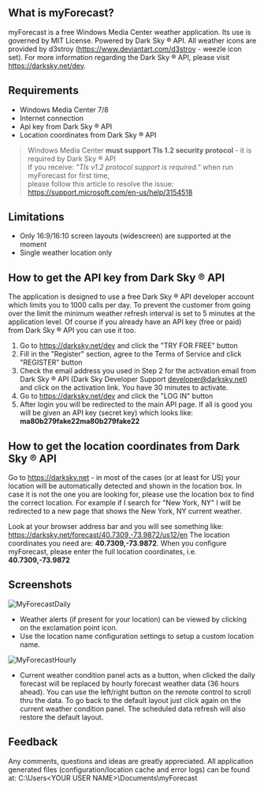## What is myForecast?
myForecast is a free Windows Media Center weather application. Its use is governed by MIT License.
Powered by Dark Sky ® API. All weather icons are provided by d3stroy (https://www.deviantart.com/d3stroy - weezle icon set).
For more information regarding the Dark Sky ® API, please visit https://darksky.net/dev.

## Requirements
- Windows Media Center 7/8
- Internet connection
- Api key from Dark Sky ® API
- Location coordinates from Dark Sky ® API
> Windows Media Center **must support Tls 1.2 security protocol** - it is required by Dark Sky ® API<br/>
> If you receive: *"Tls v1.2 protocol support is required."* when run myForecast for first time,<br/>
> please follow this article to resolve the issue: https://support.microsoft.com/en-us/help/3154518

## Limitations
- Only 16:9/16:10 screen layouts (widescreen) are supported at the moment
- Single weather location only

## How to get the API key from Dark Sky ® API
The application is designed to use a free Dark Sky ® API developer account which limits you to 1000 calls per day. To prevent the customer from going over the limit the minimum weather refresh interval is set to 5 minutes at the application level. Of course if you already have an API key (free or paid) from Dark Sky ® API you can use it too.

1. Go to https://darksky.net/dev and click the "TRY FOR FREE" button
2. Fill in the "Register" section, agree to the Terms of Service and click "REGISTER" button
3. Check the email address you used in Step 2 for the activation email from Dark Sky ® API (Dark Sky Developer Support <developer@darksky.net>) and click on the activation link. You have 30 minutes to activate.
4. Go to https://darksky.net/dev and click the "LOG IN" button
5. After login you will be redirected to the main API page. If all is good you will be given an API key (secret key) which looks like: **ma80b279fake22ma80b279fake22**

## How to get the location coordinates from Dark Sky ® API
Go to https://darksky.net - in most of the cases (or at least for US) your location will be automatically detected and shown
in the location box. In case it is not the one you are looking for, please use the location box to find the correct location.
For example if I search for "New York, NY" I will be redirected to a new page that shows the New York, NY current weather.

Look at your browser address bar and you will see something like: https://darksky.net/forecast/40.7309,-73.9872/us12/en
The location coordinates you need are: **40.7309,-73.9872**.
When you configure myForecast, please enter the full location coordinates, i.e. **40.7309,-73.9872**

## Screenshots
![MyForecastDaily](https://user-images.githubusercontent.com/15143882/55000286-355a9000-4fa0-11e9-825d-425d811667d9.png)
- Weather alerts (if present for your location) can be viewed by clicking on the exclamation point icon.
- Use the location name configuration settings to setup a custom location name.

![MyForecastHourly](https://user-images.githubusercontent.com/15143882/55000294-3be90780-4fa0-11e9-8a2b-07378849a2fc.png)
- Current weather condition panel acts as a button, when clicked the daily forecast will be replaced by hourly forecast weather data (36 hours ahead). You can use the left/right button on the remote control to scroll thru the data. To go back to the default layout just click again on the current weather condition panel. The scheduled data refresh will also restore the default layout.

## Feedback
Any comments, questions and ideas are greatly appreciated.
All application generated files (configuration/location cache and error logs) can be found at: C:\Users\<YOUR USER NAME>\Documents\myForecast
